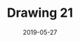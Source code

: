 ---
title: Drawing 21
date: '2019-05-27'
thumb_image: images/mar-4yo/4-mar-drawing21.jpg
thumb_image_alt: Drawing 21
image: images/mar-4yo/4-mar-drawing21.jpg
image_alt: Drawing 21
template: project
---	